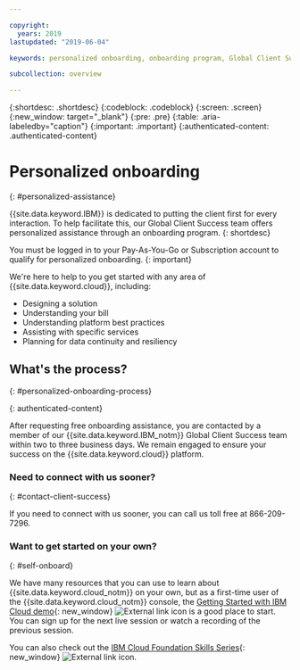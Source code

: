 ```yaml
---

copyright:
  years: 2019
lastupdated: "2019-06-04"

keywords: personalized onboarding, onboarding program, Global Client Success

subcollection: overview

---
```


{:shortdesc: .shortdesc}
{:codeblock: .codeblock}
{:screen: .screen}
{:new_window: target="_blank"}
{:pre: .pre}
{:table: .aria-labeledby="caption"}
{:important: .important}
{:authenticated-content: .authenticated-content}


# Personalized onboarding
{: #personalized-assistance}

{{site.data.keyword.IBM}} is dedicated to putting the client first for every interaction. To help facilitate this, our Global Client Success team offers personalized assistance through an onboarding program.
{: shortdesc}

You must be logged in to your Pay-As-You-Go or Subscription account to qualify for personalized onboarding.
{: important}

We're here to help to you get started with any area of {{site.data.keyword.cloud}}, including: 
* Designing a solution 
* Understanding your bill
* Understanding platform best practices  
* Assisting with specific services 
* Planning for data continuity and resiliency

## What's the process?
{: #personalized-onboarding-process}

<div class="onboarding-ub">
  <div class="ub-widget" style="display: flex;">
    <div ub-in-page="5cbe76490f72eb04484f31e8"></div>
  </div>
</div>
{: authenticated-content}

After requesting free onboarding assistance, you are contacted by a member of our {{site.data.keyword.IBM_notm}} Global Client Success team within two to three business days. We remain engaged to ensure your success on the {{site.data.keyword.cloud}} platform. 

### Need to connect with us sooner?
{: #contact-client-success}

If you need to connect with us sooner, you can call us toll free at 866-209-7296.

### Want to get started on your own?
{: #self-onboard}

We have many resources that you can use to learn about {{site.data.keyword.cloud_notm}} on your own, but as a first-time user of the {{site.data.keyword.cloud_notm}} console, the [Getting Started with IBM Cloud demo](https://register.gotowebinar.com/rt/5902701065204820738){: new_window} ![External link icon](../icons/launch-glyph.svg "External link icon") is a good place to start. You can sign up for the next live session or watch a recording of the previous session. 

You can also check out the [IBM Cloud Foundation Skills Series](https://www.youtube.com/playlist?list=PLmesOgYt3nKCfsXqx-A5k1bP7t146U4rz){: new_window} ![External link icon](../icons/launch-glyph.svg "External link icon").
